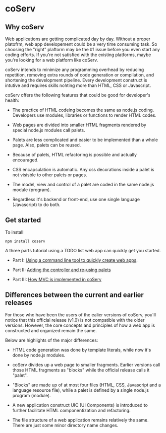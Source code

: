 # coServ

## Why coServ
Web applications are getting complicated day by day. Without a proper platofrm, web app developement could be a very time consuming task. So choosing the "right" plaftorm may be the #1 issue before you even start any coding efforts. If you're not satisfied with the existing platforms, maybe you're looking for a web platform like coServ.

coServ intends to minimize any programming overhead by reducing repetition, removing extra rounds of code generation or compilation, and shortening the development pipeline. Every development construct is intutive and requires skills nohting more than HTML, CSS or Javascript.

coServ offers the following features that could be good for developer's health:

* The practice of HTML codeing becomes the same as node.js coding. Developers use modules, libraries or functions to render HTML codes.

* Web pages are divided into smaller HTML fragments rendered by special node.js modules call palets.

* Palets are less complicated and easier to be implemented than a whole page. Also, palets can be reused.

* Because of palets, HTML refactoring is possible and actually encouraged.

* CSS encapsulation is automatic. Any css decorations inside a palet is not visisble to other palets or pages.

* The model, view and control of a palet are coded in the same node.js module (program).

* Regardless it's backend or front-end, use one single language (Javascript) to do both.


## Get started
To install

	npm install coserv

A three parts tutorial using a TODO list web app can quickly get you started.

* Part I: [Using a command line tool to quickly create web apps](https://medium.com/@benlue3/coserv-tutorial-part-i-5b4f76c016f3).

* Part II: [Adding the controller and re-using palets](https://medium.com/@benlue3/coserv-tutorial-part-ii-979418449a9)

* Part III: [How MVC is implemented in coServ](https://medium.com/@benlue3/coserv-tutorial-part-iii-6801635285ab)

## Differences between the current and earlier releases
For those who have been the users of the ealier versions of coServ, you'll notice that this official release (v1.0) is not compatible with the older versions. However, the core concepts and principles of how a web app is constructed and organized remain the same.

Below are highlights of the major differences:

* HTML code generation was done by template literals, while now it's done by node.js modules.

* coServ divides up a web page to smaller fragments. Earlier versions call those HTML fragments as "blocks" while the official release calls it "palet".

* "Blocks" are made up of at most four files (HTML, CSS, Javascript and a language resource file), while a palet is defined by a single node.js program (module).

* A new application construct UIC (UI Components) is introduced to further facilitate HTML componentization and refactoring.

* The file structure of a web application remains relatively the same. There are just some minor directory name changes.
